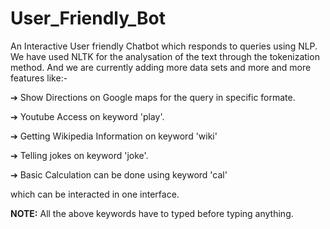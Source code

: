 # User_Friendly_Bot

An Interactive User friendly Chatbot which responds to queries using NLP. 
We have used NLTK for the analysation of the text through the tokenization method. 
And we are currently adding more data sets
and more and more features like:-

➔ Show Directions on Google maps for the query in specific formate.

➔ Youtube Access on keyword 'play'.

➔ Getting Wikipedia Information on keyword 'wiki'

➔ Telling jokes on keyword 'joke'.

➔ Basic Calculation can be done using keyword 'cal'

which can be interacted in one interface.

**NOTE:**
All the above keywords have to typed before typing anything.

